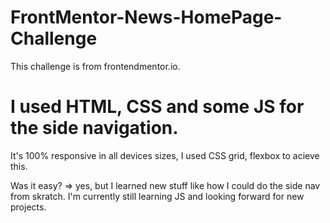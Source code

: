 # FrontMentor-News-HomePage-Challenge
This challenge is from frontendmentor.io.
# I used HTML, CSS and some JS for the side navigation.
It's 100% responsive in all devices sizes, I used CSS grid, flexbox to acieve this.

Was it easy? => yes, but I learned new stuff like how I could do the side nav from skratch.
I'm currently still learning JS and looking forward for new projects.
